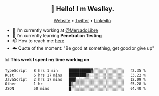 <h2 align="center">👋 Hello! I'm Weslley.</h2>
<p align="center">
  <a href="http://weslleyneri.com.br">Website</a> •
  <a href="https://twitter.com/Weslley_Neri">Twitter</a> •
  <a href="https://www.linkedin.com/in/weslley-neri-3658908b">LinkedIn</a>
</p>


- 🔭 I’m currently working at [@MercadoLibre](https://github.com/mercadolibre)
- 🌱 I’m currently learning **Penetration Testing**
- 📫 How to reach me: [here](mailto:weslley39@gmail.com)
- ☁️ Quote of the moment: "Be good at something, get good or give up"

📊 **This week I spent my time working on**
<!--START_SECTION:waka-->

```txt
TypeScript   8 hrs 1 min     ██████████▓░░░░░░░░░░░░░░   42.35 %
Rust         6 hrs 17 mins   ████████▒░░░░░░░░░░░░░░░░   33.22 %
JavaScript   2 hrs 17 mins   ███░░░░░░░░░░░░░░░░░░░░░░   12.09 %
Other        1 hr            █▒░░░░░░░░░░░░░░░░░░░░░░░   05.28 %
JSON         50 mins         █░░░░░░░░░░░░░░░░░░░░░░░░   04.40 %
```

<!--END_SECTION:waka-->

<!-- Inspired by https://github.com/gruselhaus/gruselhaus -->